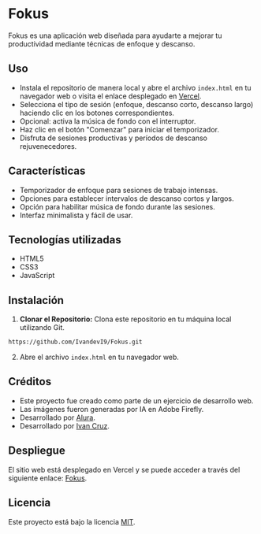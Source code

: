 # Fokus

Fokus es una aplicación web diseñada para ayudarte a mejorar tu productividad mediante técnicas de enfoque y descanso.

## Uso

- Instala el repositorio de manera local y abre el archivo `index.html` en tu navegador web o visita el enlace desplegado en [Vercel](https://fokus-chi-ten.vercel.app/).
- Selecciona el tipo de sesión (enfoque, descanso corto, descanso largo) haciendo clic en los botones correspondientes.
- Opcional: activa la música de fondo con el interruptor.
- Haz clic en el botón "Comenzar" para iniciar el temporizador.
- Disfruta de sesiones productivas y períodos de descanso rejuvenecedores.


## Características

- Temporizador de enfoque para sesiones de trabajo intensas.
- Opciones para establecer intervalos de descanso cortos y largos.
- Opción para habilitar música de fondo durante las sesiones.
- Interfaz minimalista y fácil de usar.

## Tecnologías utilizadas

- HTML5
- CSS3
- JavaScript

## Instalación

1. **Clonar el Repositorio:** Clona este repositorio en tu máquina local utilizando Git.
```bash
https://github.com/IvandevI9/Fokus.git
```
2. Abre el archivo `index.html` en tu navegador web.


## Créditos

- Este proyecto fue creado como parte de un ejercicio de desarrollo web.
- Las imágenes fueron generadas por IA en Adobe Firefly.
- Desarrollado por [Alura](https://www.alura.com.br/).
- Desarrollado por [Ivan Cruz](https://www.linkedin.com/in/ivan-cruz-1906mx/).


## Despliegue

El sitio web está desplegado en Vercel y se puede acceder a través del siguiente enlace: [Fokus](https://fokus-chi-ten.vercel.app/).

## Licencia

Este proyecto está bajo la licencia [MIT](LICENSE).
